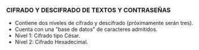 ### CIFRADO Y DESCIFRADO DE TEXTOS Y CONTRASEÑAS

- Contiene dos niveles de cifrado y descifrado (próximamente serán tres).
- Cuenta con una "base de datos"  de caracteres admitidos.
- Nivel 1: Cifrado tipo César.
- Nivel 2: Cifrado Hexadecimal.